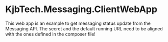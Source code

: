 ﻿# KjbTech.Messaging.ClientWebApp

This web app is an example to get messaging status update from the Messaging API.
The secret and the default running URL need to be aligned with the ones defined in the composer file!